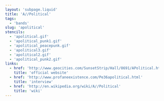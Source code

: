 ```yaml
---
layout: 'subpage.liquid'
title: 'A//Political'
tags:
  - 'bands'
slug: 'apolitical'
stencils:
  - 'apolitical.gif'
  - 'apolitical_punk1.gif'
  - 'apolitical_peacepunk.gif'
  - 'apolitical3.gif'
  - 'apolitical2.gif'
  - 'apolitical_punk2.gif'
links:
  - href: 'http://www.geocities.com/SunsetStrip/Hall/8691/APolitical.html'
    title: 'official website'
  - href: 'http://www.profaneexistence.com/Pe36apolitical.html'
    title: 'interview'
  - href: 'http://en.wikipedia.org/wiki/A//Political'
    title: 'wiki'
---
```

